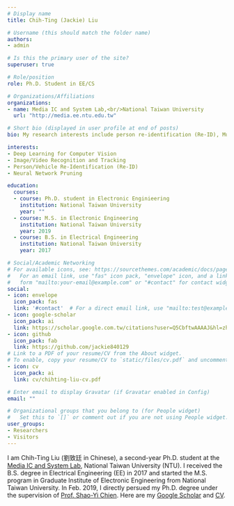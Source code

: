 ```yaml
---
# Display name
title: Chih-Ting (Jackie) Liu

# Username (this should match the folder name)
authors:
- admin

# Is this the primary user of the site?
superuser: true

# Role/position
role: Ph.D. Student in EE/CS

# Organizations/Affiliations
organizations:
- name: Media IC and System Lab,<br/>National Taiwan University
  url: "http://media.ee.ntu.edu.tw"

# Short bio (displayed in user profile at end of posts)
bio: My research interests include person re-identification (Re-ID), Multi-Camera Tracking (MCT), and Neural Network Pruning.

interests:
- Deep Learning for Computer Vision
- Image/Video Recognition and Tracking
- Person/Vehicle Re-Identification (Re-ID)
- Neural Network Pruning

education:
  courses:
  - course: Ph.D. student in Electronic Enginieering
    institution: National Taiwan University
    year: ""
  - course: M.S. in Electronic Engineering
    institution: National Taiwan University
    year: 2019
  - course: B.S. in Electrical Engineering
    institution: National Taiwan University
    year: 2017

# Social/Academic Networking
# For available icons, see: https://sourcethemes.com/academic/docs/page-builder/#icons
#   For an email link, use "fas" icon pack, "envelope" icon, and a link in the
#   form "mailto:your-email@example.com" or "#contact" for contact widget.
social:
- icon: envelope
  icon_pack: fas
  link: '#contact'  # For a direct email link, use "mailto:test@example.org".
- icon: google-scholar
  icon_pack: ai
  link: https://scholar.google.com.tw/citations?user=Q5CbftwAAAAJ&hl=zh-TW
- icon: github
  icon_pack: fab
  link: https://github.com/jackie840129
# Link to a PDF of your resume/CV from the About widget.
# To enable, copy your resume/CV to `static/files/cv.pdf` and uncomment the lines below.
- icon: cv
  icon_pack: ai
  link: cv/chihting-liu-cv.pdf

# Enter email to display Gravatar (if Gravatar enabled in Config)
email: ""

# Organizational groups that you belong to (for People widget)
#   Set this to `[]` or comment out if you are not using People widget.
user_groups:
- Researchers
- Visitors
---
```


I am Chih-Ting Liu (劉致廷 in Chinese), a second-year Ph.D. student at the [Media IC and System Lab](http://media.ee.ntu.edu.tw/), National Taiwan University (NTU). I received the B.S. degree in Electrical Engineering (EE) in 2017 and started the M.S. program in Graduate Institute of Electronic Engineering from National Taiwan University. In Feb. 2019, I directly persued my Ph.D. degree under the supervision of [Prof. Shao-Yi Chien](http://www.ee.ntu.edu.tw/profile1.php?id=101). Here are my [Google Scholar](https://scholar.google.com.tw/citations?user=Q5CbftwAAAAJ&hl=zh-TW) and [CV](cv/chihting-liu-cv.pdf).
